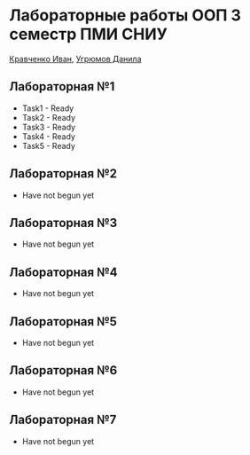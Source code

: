 # Лабораторные работы ООП 3 семестр ПМИ СНИУ
[Кравченко Иван](https://t.me/AStrateg2509), [Угрюмов Данила](https://t.me/hateboyyy)

## Лабораторная №1
* Task1 - Ready
* Task2 - Ready
* Task3 - Ready
* Task4 - Ready
* Task5 - Ready

## Лабораторная №2
* Have not begun yet

## Лабораторная №3
* Have not begun yet

## Лабораторная №4
* Have not begun yet

## Лабораторная №5
* Have not begun yet

## Лабораторная №6
* Have not begun yet

## Лабораторная №7
* Have not begun yet
